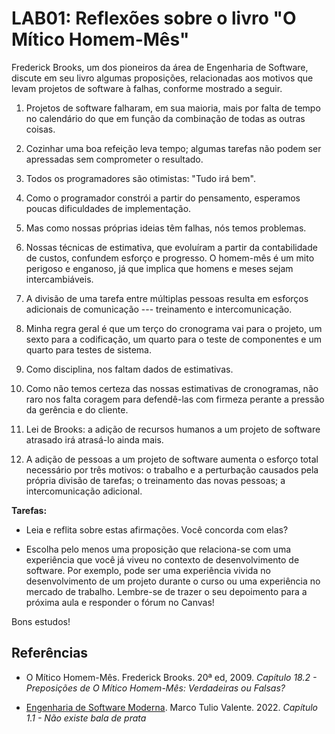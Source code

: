 # LAB01: Reflexões sobre o livro "O Mítico Homem-Mês"

Frederick Brooks, um dos pioneiros da área de Engenharia de Software, discute em seu livro algumas proposições, relacionadas aos motivos que levam projetos de software à falhas, conforme mostrado a seguir. 

1. Projetos de software falharam, em sua maioria, mais por falta de tempo no calendário do que em função da combinação de todas as outras coisas.

2. Cozinhar uma boa refeição leva tempo; algumas tarefas não podem ser apressadas sem comprometer o resultado.

3. Todos os programadores são otimistas: "Tudo irá bem".

4. Como o programador constrói a partir do pensamento, esperamos poucas dificuldades de implementação.

5. Mas como nossas próprias ideias têm falhas, nós temos problemas.

6. Nossas técnicas de estimativa, que evoluíram a partir da contabilidade de custos,  confundem esforço e progresso. O homem-mês é um mito perigoso e enganoso, já que implica que homens e meses sejam intercambiáveis.

7. A divisão de uma tarefa entre múltiplas pessoas resulta em esforços adicionais de comunicação --- treinamento e intercomunicação.

8. Minha regra geral é que um terço do cronograma vai para o projeto, um sexto para a codificação, um quarto para o teste de componentes e um quarto para testes de sistema.

9. Como disciplina, nos faltam dados de estimativas.

10. Como não temos certeza das nossas estimativas de cronogramas, não raro nos falta coragem para defendê-las com firmeza perante a pressão da gerência e do cliente.

11. Lei de Brooks: a adição de recursos humanos a um projeto de software atrasado irá atrasá-lo ainda mais.

12. A adição de pessoas a um projeto de software aumenta o esforço total necessário por três motivos: o trabalho e a perturbação causados pela própria divisão de tarefas; o treinamento das novas pessoas; a intercomunicação adicional.

**Tarefas:** 

- Leia e reflita sobre estas afirmações. Você concorda com elas?

- Escolha pelo menos uma proposição que relaciona-se com uma experiência que você já viveu no contexto de desenvolvimento de software. Por exemplo, pode ser uma experiência vivida no desenvolvimento de um projeto durante o curso ou uma experiência  no mercado de trabalho. Lembre-se de trazer o seu depoimento para a próxima aula e responder o fórum no Canvas!

Bons estudos!


## Referências

* O Mítico Homem-Mês. Frederick Brooks. 20ª ed, 2009. _Capítulo 18.2 - Preposições de O Mítico Homem-Mês: Verdadeiras ou Falsas?_

* [Engenharia de Software Moderna](https://engsoftmoderna.info/cap1.html#n%C3%A3o-existe-bala-de-prata). Marco Tulio Valente. 2022. _Capítulo 1.1 - Não existe bala de prata_
